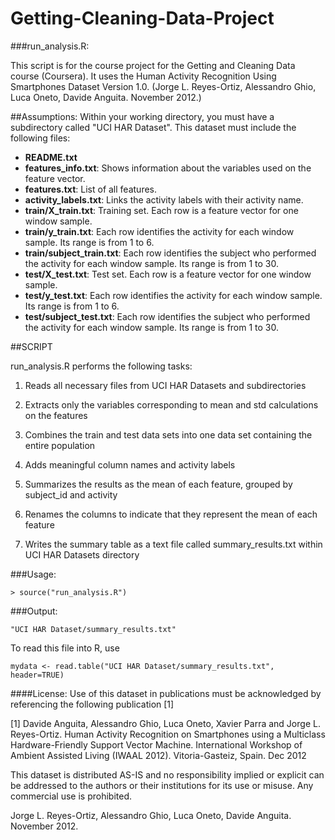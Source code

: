 # Getting-Cleaning-Data-Project

###run_analysis.R: 

This script is for the course project for the Getting and Cleaning 
Data course (Coursera). It uses the Human Activity Recognition 
Using Smartphones Dataset Version 1.0.
(Jorge L. Reyes-Ortiz, Alessandro Ghio, Luca Oneto, Davide Anguita. November 2012.)


##Assumptions: 
Within your working directory, you must have a subdirectory called
"UCI HAR Dataset". This dataset must include the following files:
- **README.txt**
- **features_info.txt**: Shows information about the variables used on the feature vector.
- **features.txt**: List of all features.
- **activity_labels.txt**: Links the activity labels with their activity name.
- **train/X_train.txt**: Training set. Each row is a feature vector for one window sample.
- **train/y_train.txt**: Each row identifies the activity for each window sample. Its range is from 1 to 6.
- **train/subject_train.txt**: Each row identifies the subject who performed the activity for each window sample. Its range is from 1 to 30. 
- **test/X_test.txt**: Test set. Each row is a feature vector for one window sample. 
- **test/y_test.txt**: Each row identifies the activity for each window sample. Its range is from 1 to 6.
- **test/subject_test.txt**: Each row identifies the subject who performed the activity for each window sample. Its range is from 1 to 30. 


##SCRIPT

run_analysis.R performs the following tasks: 

1. Reads all necessary files from UCI HAR Datasets and subdirectories

2. Extracts only the variables corresponding to mean and std calculations on the features

3. Combines the train and test data sets into one data set containing the entire population 

4. Adds meaningful column names and activity labels

5. Summarizes the results as the mean of each feature, grouped by subject_id and activity

6. Renames the columns to indicate that they represent the mean of each feature

7. Writes the summary table as a text file called summary_results.txt within UCI HAR Datasets directory

###Usage: 
```
> source("run_analysis.R") 
```

###Output: 
```
"UCI HAR Dataset/summary_results.txt"
```
To read this file into R, use 
```
mydata <- read.table("UCI HAR Dataset/summary_results.txt", header=TRUE)
```


####License:
Use of this dataset in publications must be acknowledged by referencing the following publication [1] 

[1] Davide Anguita, Alessandro Ghio, Luca Oneto, Xavier Parra and Jorge L. Reyes-Ortiz. Human Activity Recognition on Smartphones using a Multiclass Hardware-Friendly Support Vector Machine. International Workshop of Ambient Assisted Living (IWAAL 2012). Vitoria-Gasteiz, Spain. Dec 2012

This dataset is distributed AS-IS and no responsibility implied or explicit can be addressed to the authors or their institutions for its use or misuse. Any commercial use is prohibited.

Jorge L. Reyes-Ortiz, Alessandro Ghio, Luca Oneto, Davide Anguita. November 2012.
